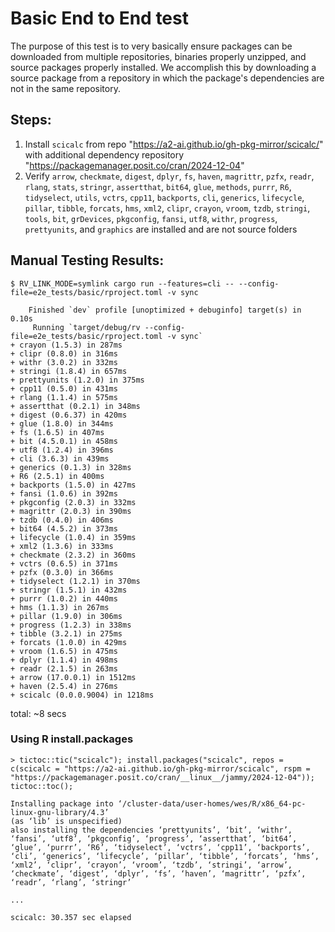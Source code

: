 # Basic End to End test
The purpose of this test is to very basically ensure packages can be downloaded from multiple repositories, binaries properly unzipped, and source packages properly installed. We accomplish this by downloading a source package from a repository in which the package's dependencies are not in the same repository.

## Steps:

1. Install `scicalc` from repo "https://a2-ai.github.io/gh-pkg-mirror/scicalc/" with additional dependency repository "https://packagemanager.posit.co/cran/2024-12-04"
2. Verify `arrow`, `checkmate`, `digest`, `dplyr`, `fs`, `haven`, `magrittr`, `pzfx`, `readr`, `rlang`, `stats`, `stringr`, `assertthat`, `bit64`, `glue`, `methods`, `purrr`, `R6`, `tidyselect`, `utils`, `vctrs`, `cpp11`, `backports`, `cli`, `generics`, `lifecycle`, `pillar`, `tibble`, `forcats`, `hms`, `xml2`, `clipr`, `crayon`, `vroom`, `tzdb`, `stringi`, `tools`, `bit`, `grDevices`, `pkgconfig`, `fansi`, `utf8`, `withr`, `progress`, `prettyunits`, and `graphics` are installed and are not source folders

## Manual Testing Results:
```
$ RV_LINK_MODE=symlink cargo run --features=cli -- --config-file=e2e_tests/basic/rproject.toml -v sync

    Finished `dev` profile [unoptimized + debuginfo] target(s) in 0.10s
     Running `target/debug/rv --config-file=e2e_tests/basic/rproject.toml -v sync`
+ crayon (1.5.3) in 287ms
+ clipr (0.8.0) in 316ms
+ withr (3.0.2) in 332ms
+ stringi (1.8.4) in 657ms
+ prettyunits (1.2.0) in 375ms
+ cpp11 (0.5.0) in 431ms
+ rlang (1.1.4) in 575ms
+ assertthat (0.2.1) in 348ms
+ digest (0.6.37) in 420ms
+ glue (1.8.0) in 344ms
+ fs (1.6.5) in 407ms
+ bit (4.5.0.1) in 458ms
+ utf8 (1.2.4) in 396ms
+ cli (3.6.3) in 439ms
+ generics (0.1.3) in 328ms
+ R6 (2.5.1) in 400ms
+ backports (1.5.0) in 427ms
+ fansi (1.0.6) in 392ms
+ pkgconfig (2.0.3) in 332ms
+ magrittr (2.0.3) in 390ms
+ tzdb (0.4.0) in 406ms
+ bit64 (4.5.2) in 373ms
+ lifecycle (1.0.4) in 359ms
+ xml2 (1.3.6) in 333ms
+ checkmate (2.3.2) in 360ms
+ vctrs (0.6.5) in 371ms
+ pzfx (0.3.0) in 366ms
+ tidyselect (1.2.1) in 370ms
+ stringr (1.5.1) in 432ms
+ purrr (1.0.2) in 440ms
+ hms (1.1.3) in 267ms
+ pillar (1.9.0) in 306ms
+ progress (1.2.3) in 338ms
+ tibble (3.2.1) in 275ms
+ forcats (1.0.0) in 429ms
+ vroom (1.6.5) in 475ms
+ dplyr (1.1.4) in 498ms
+ readr (2.1.5) in 263ms
+ arrow (17.0.0.1) in 1512ms
+ haven (2.5.4) in 276ms
+ scicalc (0.0.0.9004) in 1218ms
```
total: ~8 secs

### Using R install.packages
```
> tictoc::tic("scicalc"); install.packages("scicalc", repos = c(scicalc = "https://a2-ai.github.io/gh-pkg-mirror/scicalc", rspm = "https://packagemanager.posit.co/cran/__linux__/jammy/2024-12-04")); tictoc::toc();

Installing package into ‘/cluster-data/user-homes/wes/R/x86_64-pc-linux-gnu-library/4.3’
(as ‘lib’ is unspecified)
also installing the dependencies ‘prettyunits’, ‘bit’, ‘withr’, ‘fansi’, ‘utf8’, ‘pkgconfig’, ‘progress’, ‘assertthat’, ‘bit64’, ‘glue’, ‘purrr’, ‘R6’, ‘tidyselect’, ‘vctrs’, ‘cpp11’, ‘backports’, ‘cli’, ‘generics’, ‘lifecycle’, ‘pillar’, ‘tibble’, ‘forcats’, ‘hms’, ‘xml2’, ‘clipr’, ‘crayon’, ‘vroom’, ‘tzdb’, ‘stringi’, ‘arrow’, ‘checkmate’, ‘digest’, ‘dplyr’, ‘fs’, ‘haven’, ‘magrittr’, ‘pzfx’, ‘readr’, ‘rlang’, ‘stringr’

...

scicalc: 30.357 sec elapsed
```
